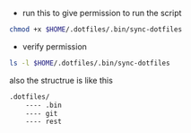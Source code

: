 
- run this to give permission to run the script  

```bash
chmod +x $HOME/.dotfiles/.bin/sync-dotfiles
```

- verify permission

```bash
ls -l $HOME/.dotfiles/.bin/sync-dotfiles
```

also the structrue is like this 

```bash
.dotfiles/
    ---- .bin
    ---- git
    ---- rest
```